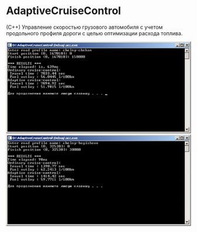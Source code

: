 # AdaptiveCruiseControl
(C++) Управление скоростью грузового автомобиля с учетом продольного профиля дороги с целью оптимизации расхода топлива.

![](/Screenshots/window1.jpg)
![](/Screenshots/window2.jpg)
